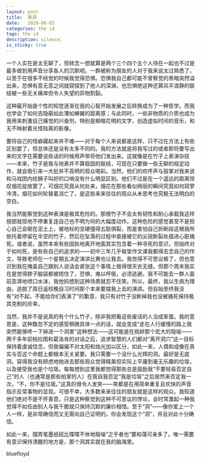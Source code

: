```yaml
---
layout: post
title:  黑洞
date:   2020-06-03
categories: the id
tags: the id
description: silence.
is_sticky: true
---
```


一个人实在是太无聊了，但转念一想就算是两个三个四个五个人待在一起也不过是最多做到用声音分享各人的沉默吧。一群被称为朋友的人对于我来说太过熟悉了，以至于在很多不经觉的时候我觉得恐惧。恐惧我自己都可能不曾察觉的黑暗突然溢出来，恐惧有意无意之间就窥探到了他人的深渊，也恐惧绝这种还算风平浪静的联结被一些无关痛痒但令人失望的异物割裂。

这种最开始是个性的知觉逐渐在我的心智开始发展之后转换成为了一种哲学。而我也学会了如何去隐蔽如此薄如蝉翼的距离感；与此同时，一些非物质的介质也成为我用来刺激自己痛觉的兴奋剂，特别是柳暗花明的文字，创造虚拟时间的音乐，和无不映射着光怪陆离的影像。

要将自己的怪癖藏起来并不难——对于每个人来说都是这样，只不过在方法上有些区别罢了，但总体还是没有太多不同的。我的方法就是将我写过的或者即将要写出来的文字在需要说些话的时候用声带将他们发出来。这就像是在竹子上表演杂技——本来，竹子是我与地表并不算稳固的联结，可现在只要做一些无聊的规定动作，就会吸引来一大批并不高明的观众喝彩。当然，他们的欢呼声与鼓掌对我来说和马戏团内给狮子叫好的口哨没有什么明显区别。他们不过是在一个遥远的距离惊叹烟花绽放罢了，可烟花究竟从何处来，烟花在那些看似绚丽的瞬间究竟如何寂寥冷清，烟花如何轮替着消亡了，是这些来来往往的观众从未思考也究极无法明白的空白。

我当然能察觉到这种表演是极其危险的。那根竹子不会太有韧性和耐心承载我这样按部就班地不停重复连自己也不明为何的大幅度动作。这种危险的感觉甚至不是担心自己会砸在泥土上，被地标的坚硬撞得五脏俱裂，而是害怕自己折断段这根我所依托着停留在半空的竹子，然后在坠落的过程中直接被它的尖锐断裂处插进心脏捅死。或者说，虽然本来有些固执地离开地面其实包含着一种寻死的意识，但始终对于如何死，是有些自己的追求的——初中三年几乎每堂作文课我都得去念自己的作文，导致老师在一个星期五决定演讲比赛也让我去。我觉得不可思议极了，但也意识到我在掩盖自己跟别人说话会紧张这个事情上做得很天衣无缝。但那个周末我实在是觉得脖子脑袋都被捂住了，恐惧，难以呼吸，必须逃避。我不可能去一群人面前澎湃地喷口水沫，我他妈想到这种场景就忍不住笑。所以，最终，我以生病为理由，逃脱了周日返校晚自习时间那个本来要摆我上去的演讲。但自始至终我没有“对不起，不能给你们表演了”的歉意，我只有对竹子没断掉我也没被捅死保持极其克制的庆幸。

当然，我并不是说真的有个什么竹子，除非我把看这些废话的人当成笨蛋。我的意思是，这种飘忽不定的感受稍微具体一点的话，就会变成“走在人行缓慢的路上我突然能够咚一下掉进一个洞里”这种想法——这可能是在挑衅那个宏大的隐喻——两千多年前柏拉图和葛洛肯的对话之后，追求智慧的人们都对“离开洞穴”这一目标保持着虔诚信念，但我偏偏不对太阳和烛光加以区分，如此一来，人偶和成像在真实与否这个命题上都根本无关紧要。我只需要一个没什么光辉的洞，最好是无底洞，容得我没有顾虑地抛进去那些观众觉得精美但实际上平庸到毫无乐趣的垃圾，以及接受我也是个垃圾。每每想到这里我都觉得那些总是鼓励我“不要轻易否定自己”的人（也通常是那些拍掌的人）在我自我否定“我是垃圾”之后居然来否定我一次，“不，你不是垃圾。”这真的很令人发笑——笑都是在用简单重复且欢快的声音指示反常事物的显现。可很不幸，大多数来来往往的朋友就是这样的观众。我知道他们绝对不是不怀善意，只是这种察觉到这种不可思议的悖论，会时常激起一种我觉得不如任由别人与我干脆就只保持沉默的廉价相惜。至于“洞”——像你爱上一个人一样，是非常确信而又无需向自己证明的。你会发现这个“洞”，并且对此十分确信。

如此一来，摆弄笔墨纸砚比喋喋不休地聒噪“之乎者也”要和蔼可亲多了。唯一需要有意识保持清醒的地方是，那个洞其实就在我的脑海里。

bluefloyd
